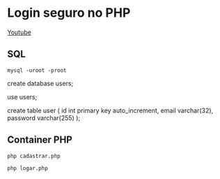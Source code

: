 # Login seguro no PHP

[Youtube](https://www.youtube.com/watch?v=Qhk6xu53kho)

## SQL

```mysql -uroot -proot```

create database users;

use users;

create table user (
    id int primary key auto_increment, 
    email varchar(32), 
    password varchar(255)
);

## Container PHP

```php cadastrar.php```

```php logar.php```